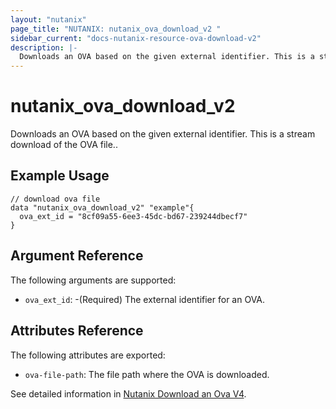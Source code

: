 ```yaml
---
layout: "nutanix"
page_title: "NUTANIX: nutanix_ova_download_v2 "
sidebar_current: "docs-nutanix-resource-ova-download-v2"
description: |-
  Downloads an OVA based on the given external identifier. This is a stream download of the OVA file.
---
```


# nutanix_ova_download_v2

Downloads an OVA based on the given external identifier. This is a stream download of the OVA file..

## Example Usage

```hcl
// download ova file
data "nutanix_ova_download_v2" "example"{
  ova_ext_id = "8cf09a55-6ee3-45dc-bd67-239244dbecf7"
}
```

## Argument Reference

The following arguments are supported:

- `ova_ext_id`: -(Required) The external identifier for an OVA.

## Attributes Reference
The following attributes are exported:

- `ova-file-path`: The file path where the OVA is downloaded.


See detailed information in [Nutanix Download an Ova V4](https://developers.nutanix.com/api-reference?namespace=vmm&version=v4.1#tag/Ovas/operation/getFileByOvaId).

